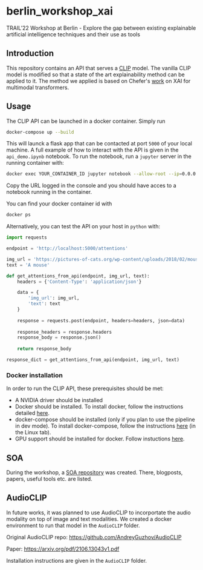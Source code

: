 # berlin_workshop_xai
TRAIL’22 Workshop at Berlin   -  Explore the gap between existing explainable artificial intelligence techniques and their use as tools

## Introduction

This repository contains an API that serves a [CLIP][1] model. The vanilla CLIP model is modified so that a state of the art explainability method can be applied to it. The method we applied is based on Chefer's [work][2] on XAI for multimodal transformers.

## Usage

The CLIP API can be launched in a docker container. Simply run 

```bash
docker-compose up --build
```

This will launck a flask app that can be contacted at port `5000` of your local machine. A full example of how to interact with the API is given in the `api_demo.ipynb` notebook. To run the notebook, run a `jupyter` server in the running container with:

```bash
docker exec YOUR_CONTAINER_ID jupyter notebook --allow-root --ip=0.0.0.0
```
Copy the URL logged in the console and you should have acces to a notebook running in the container.

You can find your docker container id with
```bash
docker ps
```

Alternatively, you can test the API on your host in `python` with:

```python
import requests

endpoint = 'http://localhost:5000/attentions'

img_url = 'https://pictures-of-cats.org/wp-content/uploads/2018/02/mouse-and-cat-x.jpg'
text = 'A mouse'

def get_attentions_from_api(endpoint, img_url, text):
    headers = {'Content-Type': 'application/json'}

    data = {
        'img_url': img_url,
        'text': text
    }
    
    response = requests.post(endpoint, headers=headers, json=data)
    
    response_headers = response.headers
    response_body = response.json()
    
    return response_body

response_dict = get_attentions_from_api(endpoint, img_url, text)
```

### Docker installation

In order to run the CLIP API, these prerequisites should be met:

* A NVIDIA driver should be installed
* Docker should be installed. To install docker, follow the instructions detailed [here](https://docs.docker.com/engine/install/ubuntu/). 
* docker-compose should be installed (only if you plan to use the pipeline in dev mode). To install docker-compose, follow the instructions [here](https://docs.docker.com/compose/install/) (in the Linux tab).
* GPU support should be installed for docker. Follow instuctions [here](https://docs.nvidia.com/datacenter/cloud-native/container-toolkit/install-guide.html#docker).


## SOA

During the workshop, a [SOA repository][3] was created. There, blogposts, papers, useful tools etc. are listed.

## AudioCLIP

In future works, it was planned to use AudioCLIP to incorportate the audio modality on top of image and text modalities. We created a docker environment to run that model in the `AudioCLIP` folder.

Original AudioCLIP repo: https://github.com/AndreyGuzhov/AudioCLIP

Paper: https://arxiv.org/pdf/2106.13043v1.pdf

Installation instructions are given in the `AudioCLIP` folder.


[1]: <https://github.com/openai/CLIP> "CLIP repository"
[2]: <https://github.com/hila-chefer/Transformer-MM-Explainability> "Chefer's repository"
[3]: <https://github.com/aenglebert/Transformer_XAI> "SOA repository"
